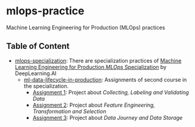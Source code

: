 # mlops-practice
Machine Learning Engineering for Production (MLOps) practices

## Table of Content

- [mlops-specialization](https://github.com/gamzekecibas/mlops-practice/tree/main/mlops-specialization): There are specialization practices of [Machine Learning Engineering for Production _MLOps_ Specialization](https://www.coursera.org/specializations/machine-learning-engineering-for-production-mlops) by DeepLearning.AI
  - [ml-data-lifecycle-in-production](https://github.com/gamzekecibas/mlops-practice/tree/main/mlops-specialization/ml-data-lifecycle-in-production): Assignments of second course in the specialization.
    - [Assignment 1](https://github.com/gamzekecibas/mlops-practice/blob/main/mlops-specialization/ml-data-lifecycle-in-production/C2W1_Assignment.ipynb): Project about *Collecting, Labeling and Validating Data*
    - [Assignment 2](https://github.com/gamzekecibas/mlops-practice/blob/main/mlops-specialization/ml-data-lifecycle-in-production/C2W2_Assignment.ipynb): Project about *Feature Engineering, Transformation and Selection*
    - [Assignment 3](https://github.com/gamzekecibas/mlops-practice/blob/main/mlops-specialization/ml-data-lifecycle-in-production/C2W3_Assignment.ipynb): Project about *Data Journey and Data Storage*
